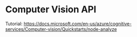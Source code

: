 # Computer Vision API

Tutorial: https://docs.microsoft.com/en-us/azure/cognitive-services/Computer-vision/Quickstarts/node-analyze